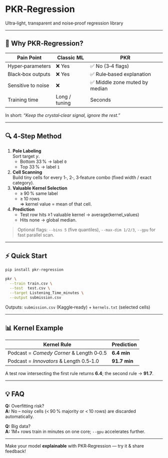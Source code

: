 # PKR‑Regression

Ultra‑light, transparent and noise‑proof regression library

---
## 🚀 Why PKR‑Regression?
| Pain Point | Classic ML | **PKR** |
|------------|-----------|---------|
| Hyper‑parameters | ❌ Yes | ✅ No (3‑4 flags) |
| Black‑box outputs | ❌ Yes | ✅ Rule‑based explanation |
| Sensitive to noise | ❌ | ✅ Middle zone muted by median |
| Training time | Long / tuning | Seconds |

In short: *“Keep the crystal‑clear signal, ignore the rest.”*

---
## 🔍 4‑Step Method
1. **Pole Labeling**  
   Sort target *y*.  
   * Bottom 33 % → label `0`  
   * Top 33 %   → label `1`  
2. **Cell Scanning**  
   Build tiny cells for every 1‑, 2‑, 3‑feature combo (fixed width / exact category).  
3. **Valuable Kernel Selection**  
   * ≥ 90 % same label  
   * ≥ 10 rows  
   ⇒ kernel value = mean of that cell.  
4. **Prediction**  
   * Test row hits ≥1 valuable kernel → average(kernel_values)  
   * Hits none → global median.

> Optional flags: `--bins 5` (five quantiles), `--max-dim 1/2/3`, `--gpu` for fast parallel scan.

---
## ⚡ Quick Start
```bash
pip install pkr-regression

pkr \
  --train train.csv \
  --test  test.csv \
  --target Listening_Time_minutes \
  --output submission.csv
```
Outputs: `submission.csv` (Kaggle‑ready) + `kernels.txt` (selected cells)

---
## 📊 Kernel Example
| Kernel Rule | Prediction |
|-------------|-----------|
| Podcast = *Comedy Corner* & Length 0‑0.5 | **6.4 min** |
| Podcast = *Innovators* & Length 0.5‑1.0 | **91.7 min** |

A test row intersecting the first rule returns **6.4**; the second rule → **91.7**.

---
## 💡 FAQ
**Q:** Overfitting risk?  
**A:** No – noisy cells (< 90 % majority or < 10 rows) are discarded automatically.

**Q:** Big data?  
**A:** 1M+ rows train in minutes on one core; `--gpu` accelerates further.

---
Make your model **explainable** with PKR‑Regression — try it & share feedback!


